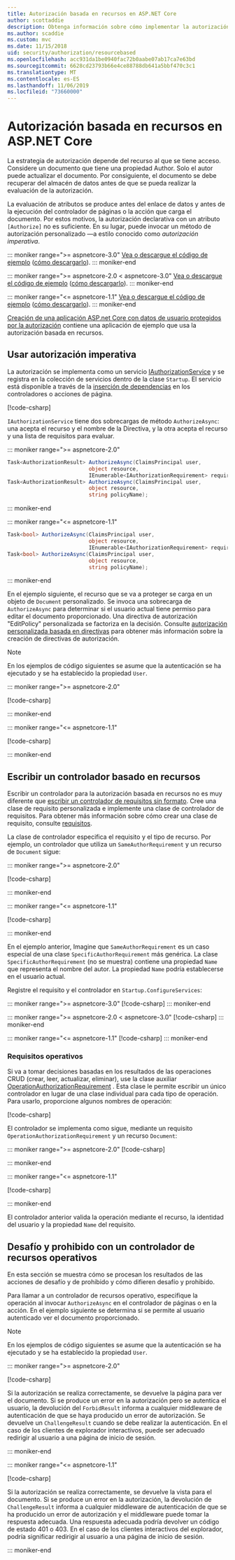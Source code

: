 ```yaml
---
title: Autorización basada en recursos en ASP.NET Core
author: scottaddie
description: Obtenga información sobre cómo implementar la autorización basada en recursos en una aplicación ASP.NET Core cuando un atributo Authorize no sea suficiente.
ms.author: scaddie
ms.custom: mvc
ms.date: 11/15/2018
uid: security/authorization/resourcebased
ms.openlocfilehash: acc931da1be0940fac72b0aabe07ab17ca7e63bd
ms.sourcegitcommit: 6628cd23793b66e4ce88788db641a5bbf470c3c1
ms.translationtype: MT
ms.contentlocale: es-ES
ms.lasthandoff: 11/06/2019
ms.locfileid: "73660000"
---
```

# <a name="resource-based-authorization-in-aspnet-core"></a>Autorización basada en recursos en ASP.NET Core

La estrategia de autorización depende del recurso al que se tiene acceso. Considere un documento que tiene una propiedad Author. Solo el autor puede actualizar el documento. Por consiguiente, el documento se debe recuperar del almacén de datos antes de que se pueda realizar la evaluación de la autorización.

La evaluación de atributos se produce antes del enlace de datos y antes de la ejecución del controlador de páginas o la acción que carga el documento. Por estos motivos, la autorización declarativa con un atributo `[Authorize]` no es suficiente. En su lugar, puede invocar un método de autorización personalizado &mdash;a estilo conocido como *autorización imperativa*.

::: moniker range=">= aspnetcore-3.0"
[Vea o descargue el código de ejemplo](https://github.com/aspnet/AspNetCore.Docs/tree/master/aspnetcore/security/authorization/resourcebased/samples/3_0) ([cómo descargarlo](xref:index#how-to-download-a-sample)).
::: moniker-end

 ::: moniker range=">= aspnetcore-2.0 < aspnetcore-3.0"
[Vea o descargue el código de ejemplo](https://github.com/aspnet/AspNetCore.Docs/tree/master/aspnetcore/security/authorization/resourcebased/samples/2_2) ([cómo descargarlo](xref:index#how-to-download-a-sample)).
::: moniker-end

::: moniker range="<= aspnetcore-1.1"
[Vea o descargue el código de ejemplo](https://github.com/aspnet/AspNetCore.Docs/tree/master/aspnetcore/security/authorization/resourcebased/samples/1_1) ([cómo descargarlo](xref:index#how-to-download-a-sample)).
::: moniker-end

[Creación de una aplicación ASP.net Core con datos de usuario protegidos por la autorización](xref:security/authorization/secure-data) contiene una aplicación de ejemplo que usa la autorización basada en recursos.

## <a name="use-imperative-authorization"></a>Usar autorización imperativa

La autorización se implementa como un servicio [IAuthorizationService](/dotnet/api/microsoft.aspnetcore.authorization.iauthorizationservice) y se registra en la colección de servicios dentro de la clase `Startup`. El servicio está disponible a través de la [inserción de dependencias](xref:fundamentals/dependency-injection) en los controladores o acciones de página.

[!code-csharp[](resourcebased/samples/3_0/ResourceBasedAuthApp2/Controllers/DocumentController.cs?name=snippet_IAuthServiceDI&highlight=6)]

`IAuthorizationService` tiene dos sobrecargas de método `AuthorizeAsync`: una acepta el recurso y el nombre de la Directiva, y la otra acepta el recurso y una lista de requisitos para evaluar.

::: moniker range=">= aspnetcore-2.0"

```csharp
Task<AuthorizationResult> AuthorizeAsync(ClaimsPrincipal user,
                          object resource,
                          IEnumerable<IAuthorizationRequirement> requirements);
Task<AuthorizationResult> AuthorizeAsync(ClaimsPrincipal user,
                          object resource,
                          string policyName);
```

::: moniker-end

::: moniker range="<= aspnetcore-1.1"

```csharp
Task<bool> AuthorizeAsync(ClaimsPrincipal user,
                          object resource,
                          IEnumerable<IAuthorizationRequirement> requirements);
Task<bool> AuthorizeAsync(ClaimsPrincipal user,
                          object resource,
                          string policyName);
```

::: moniker-end

<a name="security-authorization-resource-based-imperative"></a>

En el ejemplo siguiente, el recurso que se va a proteger se carga en un objeto de `Document` personalizado. Se invoca una sobrecarga de `AuthorizeAsync` para determinar si el usuario actual tiene permiso para editar el documento proporcionado. Una directiva de autorización "EditPolicy" personalizada se factoriza en la decisión. Consulte [autorización personalizada basada en directivas](xref:security/authorization/policies) para obtener más información sobre la creación de directivas de autorización.

> [!NOTE]
> En los ejemplos de código siguientes se asume que la autenticación se ha ejecutado y se ha establecido la propiedad `User`.

::: moniker range=">= aspnetcore-2.0"

[!code-csharp[](resourcebased/samples/3_0/ResourceBasedAuthApp2/Pages/Document/Edit.cshtml.cs?name=snippet_DocumentEditHandler)]

::: moniker-end

::: moniker range="<= aspnetcore-1.1"

[!code-csharp[](resourcebased/samples/1_1/ResourceBasedAuthApp1/Controllers/DocumentController.cs?name=snippet_DocumentEditAction)]

::: moniker-end

## <a name="write-a-resource-based-handler"></a>Escribir un controlador basado en recursos

Escribir un controlador para la autorización basada en recursos no es muy diferente que [escribir un controlador de requisitos sin formato](xref:security/authorization/policies#security-authorization-policies-based-authorization-handler). Cree una clase de requisito personalizada e implemente una clase de controlador de requisitos. Para obtener más información sobre cómo crear una clase de requisito, consulte [requisitos](xref:security/authorization/policies#requirements).

La clase de controlador especifica el requisito y el tipo de recurso. Por ejemplo, un controlador que utiliza un `SameAuthorRequirement` y un recurso de `Document` sigue:

::: moniker range=">= aspnetcore-2.0"

[!code-csharp[](resourcebased/samples/3_0/ResourceBasedAuthApp2/Services/DocumentAuthorizationHandler.cs?name=snippet_HandlerAndRequirement)]

::: moniker-end

::: moniker range="<= aspnetcore-1.1"

[!code-csharp[](resourcebased/samples/1_1/ResourceBasedAuthApp1/Services/DocumentAuthorizationHandler.cs?name=snippet_HandlerAndRequirement)]

::: moniker-end

En el ejemplo anterior, Imagine que `SameAuthorRequirement` es un caso especial de una clase `SpecificAuthorRequirement` más genérica. La clase `SpecificAuthorRequirement` (no se muestra) contiene una propiedad `Name` que representa el nombre del autor. La propiedad `Name` podría establecerse en el usuario actual.

Registre el requisito y el controlador en `Startup.ConfigureServices`:

::: moniker range=">= aspnetcore-3.0"
[!code-csharp[](resourcebased/samples/3_0/ResourceBasedAuthApp2/Startup.cs?name=snippet_ConfigureServicesSample&highlight=4-8,10)]
::: moniker-end

 ::: moniker range=">= aspnetcore-2.0 < aspnetcore-3.0"
[!code-csharp[](resourcebased/samples/2_2/ResourceBasedAuthApp2/Startup.cs?name=snippet_ConfigureServicesSample&highlight=3-7,9)]
::: moniker-end

::: moniker range="<= aspnetcore-1.1"
[!code-csharp[](resourcebased/samples/1_1/ResourceBasedAuthApp1/Startup.cs?name=snippet_ConfigureServicesSample&highlight=3-7,9)]
::: moniker-end

### <a name="operational-requirements"></a>Requisitos operativos

Si va a tomar decisiones basadas en los resultados de las operaciones CRUD (crear, leer, actualizar, eliminar), use la clase auxiliar [OperationAuthorizationRequirement](/dotnet/api/microsoft.aspnetcore.authorization.infrastructure.operationauthorizationrequirement) . Esta clase le permite escribir un único controlador en lugar de una clase individual para cada tipo de operación. Para usarlo, proporcione algunos nombres de operación:

[!code-csharp[](resourcebased/samples/3_0/ResourceBasedAuthApp2/Services/DocumentAuthorizationCrudHandler.cs?name=snippet_OperationsClass)]

El controlador se implementa como sigue, mediante un requisito `OperationAuthorizationRequirement` y un recurso `Document`:

 ::: moniker range=">= aspnetcore-2.0"
[!code-csharp[](resourcebased/samples/3_0/ResourceBasedAuthApp2/Services/DocumentAuthorizationCrudHandler.cs?name=snippet_Handler)]

::: moniker-end

::: moniker range="<= aspnetcore-1.1"

[!code-csharp[](resourcebased/samples/1_1/ResourceBasedAuthApp1/Services/DocumentAuthorizationCrudHandler.cs?name=snippet_Handler)]

::: moniker-end

El controlador anterior valida la operación mediante el recurso, la identidad del usuario y la propiedad `Name` del requisito.

## <a name="challenge-and-forbid-with-an-operational-resource-handler"></a>Desafío y prohibido con un controlador de recursos operativos

En esta sección se muestra cómo se procesan los resultados de las acciones de desafío y de prohibido y cómo difieren desafío y prohibido.

Para llamar a un controlador de recursos operativo, especifique la operación al invocar `AuthorizeAsync` en el controlador de páginas o en la acción. En el ejemplo siguiente se determina si se permite al usuario autenticado ver el documento proporcionado.

> [!NOTE]
> En los ejemplos de código siguientes se asume que la autenticación se ha ejecutado y se ha establecido la propiedad `User`.

::: moniker range=">= aspnetcore-2.0"

[!code-csharp[](resourcebased/samples/3_0/ResourceBasedAuthApp2/Pages/Document/View.cshtml.cs?name=snippet_DocumentViewHandler&highlight=10-11)]

Si la autorización se realiza correctamente, se devuelve la página para ver el documento. Si se produce un error en la autorización pero se autentica el usuario, la devolución del `ForbidResult` informa a cualquier middleware de autenticación de que se haya producido un error de autorización. Se devuelve un `ChallengeResult` cuando se debe realizar la autenticación. En el caso de los clientes de explorador interactivos, puede ser adecuado redirigir al usuario a una página de inicio de sesión.

::: moniker-end

::: moniker range="<= aspnetcore-1.1"

[!code-csharp[](resourcebased/samples/1_1/ResourceBasedAuthApp1/Controllers/DocumentController.cs?name=snippet_DocumentViewAction&highlight=11-12)]

Si la autorización se realiza correctamente, se devuelve la vista para el documento. Si se produce un error en la autorización, la devolución de `ChallengeResult` informa a cualquier middleware de autenticación de que se ha producido un error de autorización y el middleware puede tomar la respuesta adecuada. Una respuesta adecuada podría devolver un código de estado 401 o 403. En el caso de los clientes interactivos del explorador, podría significar redirigir al usuario a una página de inicio de sesión.

::: moniker-end
